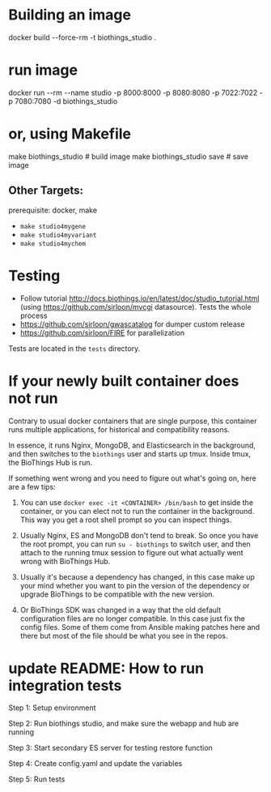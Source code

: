 # Building an image
docker build --force-rm -t biothings_studio .
# run image
docker run --rm --name studio -p 8000:8000 -p 8080:8080 -p 7022:7022 -p 7080:7080 -d biothings_studio

# or, using Makefile
make biothings_studio       # build image
make biothings_studio save  # save image

## Other Targets:

prerequisite:  docker, make

- `make studio4mygene`
- `make studio4myvariant`
- `make studio4mychem`


# Testing
- Follow tutorial http://docs.biothings.io/en/latest/doc/studio_tutorial.html
  (using https://github.com/sirloon/mvcgi datasource). Tests the whole process
- https://github.com/sirloon/gwascatalog for dumper custom release
- https://github.com/sirloon/FIRE for parallelization

Tests are located in the `tests` directory.


# If your newly built container does not run

Contrary to usual docker containers that are single purpose, this container
runs multiple applications, for historical and compatibility reasons.

In essence, it runs Nginx, MongoDB, and Elasticsearch in the background, and then switches
to the `biothings` user and starts up tmux. Inside tmux, the BioThings Hub is run.

If something went wrong and you need to figure out what's going on, here are a few
tips:

1. You can use `docker exec -it <CONTAINER> /bin/bash` to get inside the container, or
you can elect not to run the container in the background. This way you get a root shell
prompt so you can inspect things.

2. Usually Nginx, ES and MongoDB don't tend to break. So once you have the root prompt, 
you can run `su - biothings` to switch user, and then attach to the running tmux session
to figure out what actually went wrong with BioThings Hub.

3. Usually it's because a dependency has changed, in this case make up your mind whether 
you want to pin the version of the dependency or upgrade BioThings to be compatible with
the new version.

4. Or BioThings SDK was changed in a way that the old default configuration files are no
longer compatible. In this case just fix the config files. Some of them come from 
Ansible making patches here and there but most of the file should be what you see in the
repos.


# update README: How to run integration tests

Step 1: Setup environment

Step 2: Run biothings studio, and make sure the webapp and hub are running

Step 3: Start secondary ES server for testing restore function

Step 4: Create config.yaml and update the variables

Step 5: Run tests


